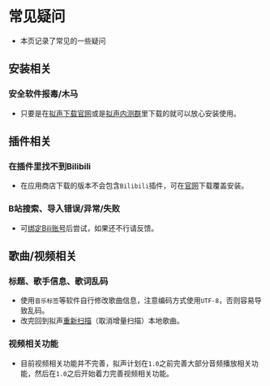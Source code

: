 # 常见疑问

- 本页记录了常见的一些疑问

## 安装相关

### 安全软件报毒/木马
- 只要是在[拟声下载官网](https://download.music.mimicry.cool/)或是[拟声内测群](/about/qqgroup)里下载的就可以放心安装使用。

## 插件相关

### 在插件里找不到Bilibili
- 在应用商店下载的版本不会包含`Bilibili`插件，可在[官网](https://download.music.mimicry.cool/)下载覆盖安装。

### B站搜索、导入错误/异常/失败
- 可[绑定Bili账号](plugins/bilibili/index.md#绑定b站账号)后尝试，如果还不行请反馈。

## 歌曲/视频相关

### 标题、歌手信息、歌词乱码
- 使用`音乐标签`等软件自行修改歌曲信息，注意编码方式使用`UTF-8`，否则容易导致乱码。
- 改完回到拟声[重新扫描](list/scanLocalSong/)（取消增量扫描）本地歌曲。

### 视频相关功能
- 目前视频相关功能并不完善，拟声计划在`1.0`之前完善大部分音频播放相关功能，然后在`1.0`之后开始着力完善视频相关功能。
